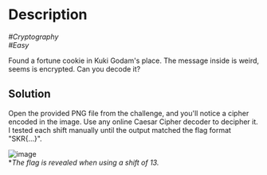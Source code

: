 # Description

_#Cryptography_<br>
_#Easy_<br>

Found a fortune cookie in Kuki Godam's place. The message inside is weird, seems is encrypted. Can you decode it?

## Solution

Open the provided PNG file from the challenge, and you'll notice a cipher encoded in the image. Use any online Caesar Cipher decoder to decipher it. I tested each shift manually until the output matched the flag format "SKR{...}".

![image](https://github.com/user-attachments/assets/d24a169a-6623-4499-92c5-32479b15b9b4)<br>
**The flag is revealed when using a shift of 13.*
